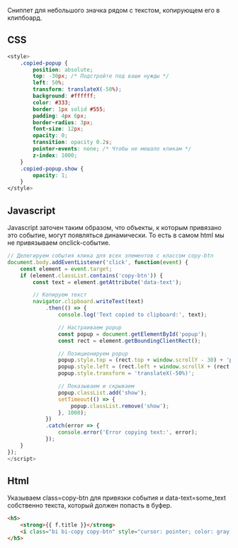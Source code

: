 Сниппет для небольшого значка рядом с текстом, копирующем его в клипбоард.

CSS
--------------------

```css
<style>
    .copied-popup {
        position: absolute;
        top: -30px; /* Подстройте под ваши нужды */
        left: 50%;
        transform: translateX(-50%);
        background: #ffffff;
        color: #333;
        border: 1px solid #555;
        padding: 4px 6px;
        border-radius: 3px;
        font-size: 12px;
        opacity: 0;
        transition: opacity 0.2s;
        pointer-events: none; /* Чтобы не мешало кликам */
        z-index: 1000;
    }
    .copied-popup.show {
        opacity: 1;
    }
</style>
```


Javascript
-----------------------

Javascript заточен таким образом, что объекты, к которым привязано это событие, могут появляться динамически. То есть в самом html 
мы не привязываем onclick-событие.

```js
// Делегируем события клика для всех элементов с классом copy-btn
document.body.addEventListener('click', function(event) {
    const element = event.target;
    if (element.classList.contains('copy-btn')) {
        const text = element.getAttribute('data-text');

        // Копируем текст
        navigator.clipboard.writeText(text)
            .then(() => {
                console.log('Text copied to clipboard:', text);

                // Настраиваем popup
                const popup = document.getElementById('popup');
                const rect = element.getBoundingClientRect();

                // Позиционируем popup
                popup.style.top = (rect.top + window.scrollY - 30) + 'px';
                popup.style.left = (rect.left + window.scrollX + (rect.width / 2)) + 'px';
                popup.style.transform = 'translateX(-50%)';

                // Показываем и скрываем
                popup.classList.add('show');
                setTimeout(() => {
                    popup.classList.remove('show');
                }, 1000);
            })
            .catch(error => {
                console.error('Error copying text:', error);
            });
    }
});
</script>
```

Html
-----------------------

Указываем class=copy-btn для привязки события и data-text=some_text собственно текста, который должен попасть в буфер.

```html
<h5>
    <strong>{{ f.title }}</strong>
    <i class="bi bi-copy copy-btn" style="cursor: pointer; color: gray; font-size: 0.6em;" data-text="{{ f.title }}"></i>
</h5>
```

